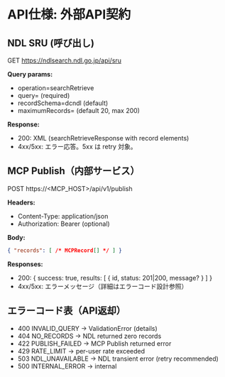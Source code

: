 # API仕様: 外部API契約

## NDL SRU (呼び出し)
GET https://ndlsearch.ndl.go.jp/api/sru

**Query params:**
- operation=searchRetrieve
- query=<CQL>                 (required)
- recordSchema=dcndl         (default)
- maximumRecords=<int>       (default 20, max 200)

**Response:**
- 200: XML (searchRetrieveResponse with record elements)
- 4xx/5xx: エラー応答。5xx は retry 対象。

## MCP Publish（内部サービス）
POST https://<MCP_HOST>/api/v1/publish

**Headers:**
- Content-Type: application/json
- Authorization: Bearer <token>  (optional)

**Body:**
```json
{ "records": [ /* MCPRecord[] */ ] }
```

**Responses:**
- 200: { success: true, results: [ { id, status: 201|200, message? } ] }
- 4xx/5xx: エラーメッセージ（詳細はエラーコード設計参照）

## エラーコード表（API返却）

- 400 INVALID_QUERY -> ValidationError (details)
- 404 NO_RECORDS -> NDL returned zero records
- 422 PUBLISH_FAILED -> MCP Publish returned error
- 429 RATE_LIMIT -> per-user rate exceeded
- 503 NDL_UNAVAILABLE -> NDL transient error (retry recommended)
- 500 INTERNAL_ERROR -> internal